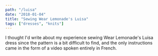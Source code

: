 ```yaml
---
path: "/luisa"
date: "2018-01-04"
title: "Sewing Wear Lemonade's Luisa"
tags: ["dresses", "knits"]
---
```

I thought I'd write about my experience sewing Wear Lemonade's Luisa dress since the pattern is a bit difficult to find, and the only instructions came in the form of a video spoken entirely in French.
